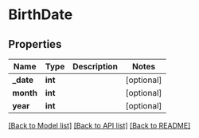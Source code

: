 # BirthDate

## Properties
Name | Type | Description | Notes
------------ | ------------- | ------------- | -------------
**_date** | **int** |  | [optional] 
**month** | **int** |  | [optional] 
**year** | **int** |  | [optional] 

[[Back to Model list]](../README.md#documentation-for-models) [[Back to API list]](../README.md#documentation-for-api-endpoints) [[Back to README]](../README.md)


